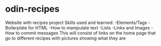 # odin-recipes
Website with recipes project
Skills used and learned:
 -Elements/Tags
 -Boilerplate for HTML
 -How to manipulate text
 -Lists
 -Links and Images
 -How to commit messages
 This will consist of links on the home page that go to different recipes with pictures showing what they are
